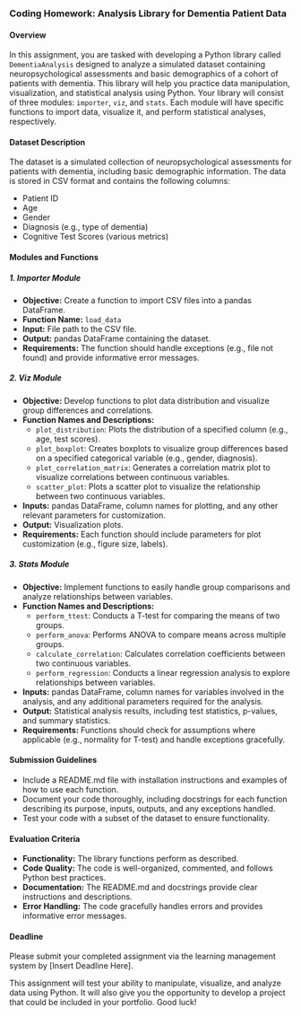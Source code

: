 ### Coding Homework: Analysis Library for Dementia Patient Data

#### Overview
In this assignment, you are tasked with developing a Python library called `DementiaAnalysis` designed to analyze a simulated dataset containing neuropsychological assessments and basic demographics of a cohort of patients with dementia. This library will help you practice data manipulation, visualization, and statistical analysis using Python. Your library will consist of three modules: `importer`, `viz`, and `stats`. Each module will have specific functions to import data, visualize it, and perform statistical analyses, respectively.

#### Dataset Description
The dataset is a simulated collection of neuropsychological assessments for patients with dementia, including basic demographic information. The data is stored in CSV format and contains the following columns:

- Patient ID
- Age
- Gender
- Diagnosis (e.g., type of dementia)
- Cognitive Test Scores (various metrics)

#### Modules and Functions

##### 1. Importer Module
- **Objective:** Create a function to import CSV files into a pandas DataFrame.
- **Function Name:** `load_data`
- **Input:** File path to the CSV file.
- **Output:** pandas DataFrame containing the dataset.
- **Requirements:** The function should handle exceptions (e.g., file not found) and provide informative error messages.

##### 2. Viz Module
- **Objective:** Develop functions to plot data distribution and visualize group differences and correlations.
- **Function Names and Descriptions:**
  - `plot_distribution`: Plots the distribution of a specified column (e.g., age, test scores).
  - `plot_boxplot`: Creates boxplots to visualize group differences based on a specified categorical variable (e.g., gender, diagnosis).
  - `plot_correlation_matrix`: Generates a correlation matrix plot to visualize correlations between continuous variables.
  - `scatter_plot`: Plots a scatter plot to visualize the relationship between two continuous variables.
- **Inputs:** pandas DataFrame, column names for plotting, and any other relevant parameters for customization.
- **Output:** Visualization plots.
- **Requirements:** Each function should include parameters for plot customization (e.g., figure size, labels).

##### 3. Stats Module
- **Objective:** Implement functions to easily handle group comparisons and analyze relationships between variables.
- **Function Names and Descriptions:**
  - `perform_ttest`: Conducts a T-test for comparing the means of two groups.
  - `perform_anova`: Performs ANOVA to compare means across multiple groups.
  - `calculate_correlation`: Calculates correlation coefficients between two continuous variables.
  - `perform_regression`: Conducts a linear regression analysis to explore relationships between variables.
- **Inputs:** pandas DataFrame, column names for variables involved in the analysis, and any additional parameters required for the analysis.
- **Output:** Statistical analysis results, including test statistics, p-values, and summary statistics.
- **Requirements:** Functions should check for assumptions where applicable (e.g., normality for T-test) and handle exceptions gracefully.

#### Submission Guidelines
- Include a README.md file with installation instructions and examples of how to use each function.
- Document your code thoroughly, including docstrings for each function describing its purpose, inputs, outputs, and any exceptions handled.
- Test your code with a subset of the dataset to ensure functionality.

#### Evaluation Criteria
- **Functionality:** The library functions perform as described.
- **Code Quality:** The code is well-organized, commented, and follows Python best practices.
- **Documentation:** The README.md and docstrings provide clear instructions and descriptions.
- **Error Handling:** The code gracefully handles errors and provides informative error messages.

#### Deadline
Please submit your completed assignment via the learning management system by [Insert Deadline Here].

This assignment will test your ability to manipulate, visualize, and analyze data using Python. It will also give you the opportunity to develop a project that could be included in your portfolio. Good luck!
